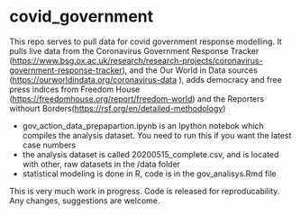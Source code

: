 # covid_government

This repo serves to pull data for covid government response modelling.
It pulls live data from the Coronavirus Government Response Tracker (https://www.bsg.ox.ac.uk/research/research-projects/coronavirus-government-response-tracker), and the Our World in Data sources (https://ourworldindata.org/coronavirus-data ), adds democracy and free press indices from Freedom House (https://freedomhouse.org/report/freedom-world) and the Reporters withourt Borders(https://rsf.org/en/detailed-methodology)

* gov_action_data_prepapartion.ipynb is an Ipython notebok which compiles the analysis dataset. You need to run this if you want the latest case numbers 
* the analysis dataset is called 20200515_complete.csv, and is located with other, raw datasets in the /data folder
* statistical modeling is done in R, code is in the gov_analisys.Rmd file


This is very much work in progress. Code is released for reproducability. Any changes, suggestions are welcome.
